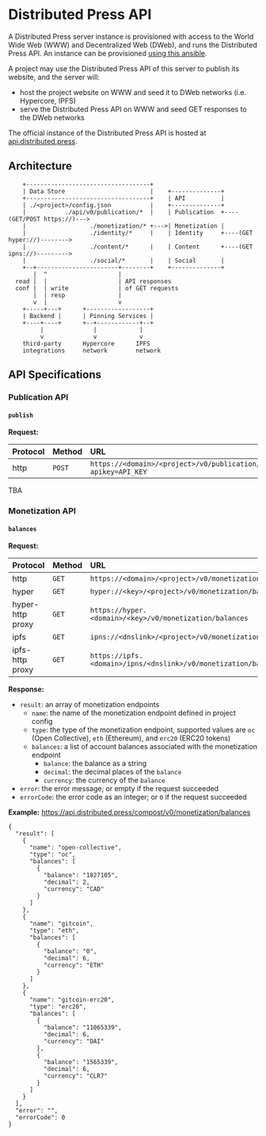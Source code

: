 # Distributed Press API

A Distributed Press server instance is provisioned with access to the World Wide Web (WWW) and Decentralized Web (DWeb), and runs the Distributed Press API.
An instance can be provisioned [using this ansible](https://github.com/hyphacoop/ansibles/tree/master/distributed-press).

A project may use the Distributed Press API of this server to publish its website, and the server will:
- host the project website on WWW and seed it to DWeb networks (i.e. Hypercore, IPFS)
- serve the Distributed Press API on WWW and seed GET responses to the DWeb networks

The official instance of the Distributed Press API is hosted at [api.distributed.press](https://api.distributed.press).

## Architecture

```
    +-----------------------------------+
    | Data Store                        |    +--------------+
    +-----------------------------------+    | API          |
    | ./<project>/config.json           |    +--------------+
    |           ./api/v0/publication/*  |    | Publication  +----(GET/POST https://)--->
    |                  ./monetization/* +--->| Monetization |
    |                  ./identity/*     |    | Identity     +----(GET hyper://)-------->
    |                  ./content/*      |    | Content      +----(GET ipns://)--------->
    |                  ./social/*       |    | Social       |
    +--+-----------------------+--------+    +--------------+
       |  ^                    | 
  read |  |                    | API responses
  conf |  | write              | of GET requests 
       |  | resp               |
       v  |                    v
    +-----+---+      +------------------+
    | Backend |      | Pinning Services |
    +----+----+      +--+------------+--+
         |              |            |
         v              v            v
    third-party      Hypercore      IPFS
    integrations     network        network
```

## API Specifications

### Publication API

#### `publish`

**Request:**

| Protocol         | Method | URL |
|:-----------------|:-------|:----|
| http             | `POST` | `https://<domain>/<project>/v0/publication/publish?apikey=API_KEY` |

TBA

### Monetization API

#### `balances`

**Request:**

| Protocol         | Method | URL |
|:-----------------|:-------|:----|
| http             | `GET`  | `https://<domain>/<project>/v0/monetization/balances` |
| hyper            | `GET`  | `hyper://<key>/<project>/v0/monetization/balances`    |
| hyper-http proxy | `GET`  | `https://hyper.<domain>/<key>/v0/monetization/balances` |
| ipfs             | `GET`  | `ipns://<dnslink>/<project>/v0/monetization/balances` |
| ipfs-http proxy  | `GET`  | `https://ipfs.<domain>/ipns/<dnslink>/v0/monetization/balances` |

**Response:**

- `result`: an array of monetization endpoints
  - `name`: the name of the monetization endpoint defined in project config
  - `type`: the type of the monetization endpoint, supported values are `oc` (Open Collective), `eth` (Ethereum), and `erc20` (ERC20 tokens)
  - `balances`: a list of account balances associated with the monetization endpoint
    - `balance`: the balance as a string
    - `decimal`: the decimal places of the `balance`
    - `currency`: the currency of the `balance`
- `error`: the error message; or empty if the request succeeded
- `errorCode`: the error code as an integer; or `0` if the request succeeded

**Example:** https://api.distributed.press/compost/v0/monetization/balances

```
{
  "result": [
    {
      "name": "open-collective",
      "type": "oc",
      "balances": [
        {
          "balance": "1827105",
          "decimal": 2,
          "currency": "CAD"
        }
      ]
    },
    {
      "name": "gitcoin",
      "type": "eth",
      "balances": [
        {
          "balance": "0",
          "decimal": 6,
          "currency": "ETH"
        }
      ]
    },
    {
      "name": "gitcoin-erc20",
      "type": "erc20",
      "balances": [
        {
          "balance": "11065339",
          "decimal": 6,
          "currency": "DAI"
        },
        {
          "balance": "1565339",
          "decimal": 6,
          "currency": "CLR7"
        }
      ]
    }
  ],
  "error": "",
  "errorCode": 0
}
```

